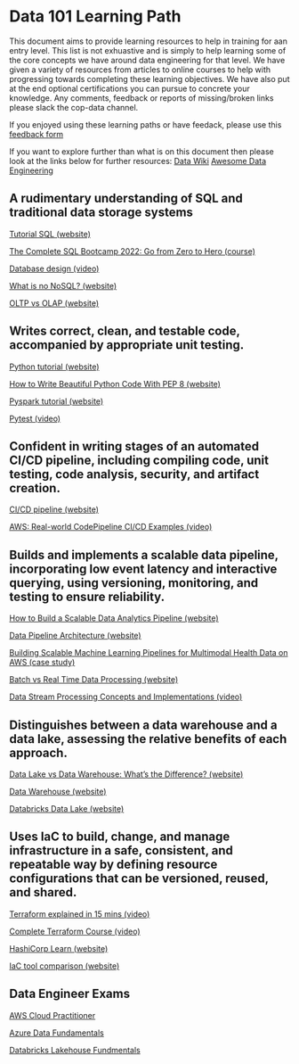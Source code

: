 # Data 101 Learning Path

This document aims to provide learning resources to help in training for aan entry level. This list is not exhuastive and is simply to help learning some of the core concepts we have around data engineering for that level. We have given a variety of resources from articles to online courses to help with progressing towards completing these learning objectives. We have also put at the end optional certifications you can pursue to concrete your knowledge. Any comments, feedback or reports of missing/broken links please slack the cop-data channel. 

If you enjoyed using these learning paths or have feedack, please use this [feedback form](https://madetech.typeform.com/datalearning)

If you want to explore further than what is on this document then please look at the links below for further resources:
[Data Wiki](https://dataengineering.wiki/Learning+Resources)
[Awesome Data Engineering](https://awesomedataengineering.com/)

## A rudimentary understanding of SQL and traditional data storage systems 

[Tutorial SQL (website)](https://www.tutorialspoint.com/sql/index.htm)

[The Complete SQL Bootcamp 2022: Go from Zero to Hero (course)](https://www.udemy.com/course/the-complete-sql-bootcamp/)

[Database design (video)](https://www.youtube.com/watch?v=ztHopE5Wnpc)

[What is no NoSQL? (website)](https://www.guru99.com/nosql-tutorial.html)

[OLTP vs OLAP (website)](https://dzone.com/articles/the-data-processing-holy-grail-row-vs-columnar-dat)

## Writes correct, clean, and testable code, accompanied by appropriate unit testing.

[Python tutorial (website)](https://docs.python.org/3/tutorial/)

[How to Write Beautiful Python Code With PEP 8 (website)](https://realpython.com/python-pep8/)

[Pyspark tutorial (website)](https://www.guru99.com/pyspark-tutorial.html)

[Pytest (video)](https://www.youtube.com/watch?v=UMgxJvozR5A)

## Confident in writing stages of an automated CI/CD pipeline, including compiling code, unit testing, code analysis, security, and artifact creation.

[CI/CD pipeline (website)](https://www.guru99.com/ci-cd-pipeline.html)

[AWS: Real-world CodePipeline CI/CD Examples (video)](https://www.youtube.com/watch?v=MNt2HGxClZ0)

##  Builds and implements a scalable data pipeline, incorporating low event latency and interactive querying, using versioning, monitoring, and testing to ensure reliability.

[How to Build a Scalable Data Analytics Pipeline (website)](https://www.freecodecamp.org/news/scalable-data-analytics-pipeline/)

[Data Pipeline Architecture (website)](https://streamsets.com/blog/data-pipeline-architecture-principles/)

[Building Scalable Machine Learning Pipelines for Multimodal Health Data on AWS (case study)](https://aws.amazon.com/blogs/industries/building-scalable-machine-learning-pipelines-for-multimodal-health-data-on-aws/)

[Batch vs Real Time Data Processing (website)](https://www.confluent.io/en-gb/learn/batch-vs-real-time-data-processing/)

[Data Stream Processing Concepts and Implementations (video)](https://www.youtube.com/watch?v=5inVCagXc2A)

##  Distinguishes between a data warehouse and a data lake, assessing the relative benefits of each approach.

[Data Lake vs Data Warehouse: What’s the Difference? (website)](https://www.guru99.com/data-lake-vs-data-warehouse.html)

[Data Warehouse (website)](https://www.guru99.com/data-warehousing.html)

[Databricks Data Lake (website)](https://databricks.com/discover/data-lakes/introduction)

##  Uses IaC to build, change, and manage infrastructure in a safe, consistent, and repeatable way by defining resource configurations that can be versioned, reused, and shared.

[Terraform explained in 15 mins (video)](https://www.youtube.com/watch?v=l5k1ai_GBDE)

[Complete Terraform Course (video)](https://www.youtube.com/watch?v=7xngnjfIlK4)

[HashiCorp Learn (website)](https://learn.hashicorp.com/terraform)

[IaC tool comparison (website)](https://www.techtarget.com/searchdatacenter/feature/IaC-tools-comparison-shows-benefits-of-automated-deployments)

##  Data Engineer Exams

[AWS Cloud Practitioner](https://aws.amazon.com/certification/certified-cloud-practitioner/)

[Azure Data Fundamentals](https://docs.microsoft.com/en-us/certifications/azure-data-fundamentals/)

[Databricks Lakehouse Fundmentals](https://databricks.com/learn/training/lakehouse-fundamentals)